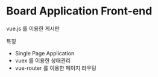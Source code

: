 # Board Application Front-end

vue.js 를 이용한 게시판

특징
- Single Page Application
- vuex 를 이용한 상태관리
- vue-router 를 이용한 페이지 라우팅


